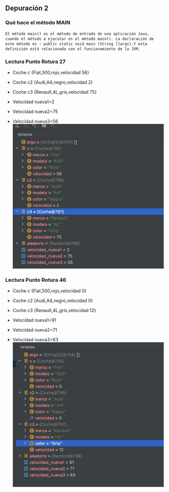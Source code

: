 ## Depuración 2

### Qué hace el método MAIN

    El método main() es el método de entrada de una aplicación Java, cuando el método a ejecutar es el método main(). La declaración de este método es : public static void main (String []args).Y esta definición está relacionada con el funcionamiento de la JVM.

### Lectura Punto Rotura 27

- Coche c {Fiat,500,rojo,velocidad 56}
- Coche c2 {Audi,A4,negro,velocidad 2}
- Coche c3 {Renault,4L,gris,velocidad 75}

- Velocidad nueva1=2
- Velocidad nueva2=75
- Velocidad nueva3=56
  ![dep27](dep27.jpg)

### Lectura Punto Rotura 46

- Coche c {Fiat,500,rojo,velocidad 0}
- Coche c2 {Audi,A4,negro,velocidad 0}
- Coche c3 {Renault,4L,gris,velocidad 12}

- Velocidad nueva1=91
- Velocidad nueva2=71
- Velocidad nueva3=63
  ![Dep46](Dep46.jpg)
